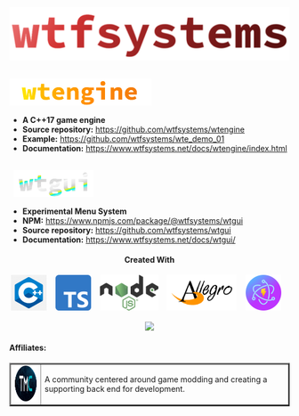 ![wtfsystems](./logos/wtf_logo_large.png)

<br/>
<img style="height: 48px;" src="./logos/wte_logo.png">

- __A C++17 game engine__
- __Source repository:__  https://github.com/wtfsystems/wtengine
- __Example:__ https://github.com/wtfsystems/wte_demo_01
- __Documentation:__ https://www.wtfsystems.net/docs/wtengine/index.html

<br/>
&nbsp;&nbsp;<img style="height: 48px;" src="./logos/wtgui_logo.png">

- __Experimental Menu System__
- __NPM:__ https://www.npmjs.com/package/@wtfsystems/wtgui
- __Source repository:__  https://github.com/wtfsystems/wtgui
- __Documentation:__ https://www.wtfsystems.net/docs/wtgui/

<h4 align="center">Created With</h3>
<p align="center">
<a href="https://isocpp.org/std/the-standard"><img style="height: 64px;" src="./img/c-logo-1.png"></a>
&nbsp;&nbsp;
<a href="https://www.typescriptlang.org/"><img style="height: 64px;" src="./img/typescript.svg"></a>
&nbsp;&nbsp;  
<a href="https://nodejs.org/"><img style="height: 64px;" src="./img/nodejs.png"></a>
&nbsp;&nbsp;
<a href="https://liballeg.org/"><img style="height: 64px;" src="./img/allegro_logo.png"></a>
&nbsp;&nbsp;
<a href="https://electron-vite.github.io/"><img style="height: 64px;" src="./img/electron-vite.svg"></a>
&nbsp;&nbsp;
<br/><br/>
<a href="https://endsoftwarepatents.org/innovating-without-patents"><img style="height: 45px;" src="https://static.fsf.org/nosvn/esp/logos/patent-free.svg"></a>
</p>

<h4>Affiliates:</h3>
<table border="2">
<tr>
  <td>
  <a href="https://moddingcommunity.com/">
  <img style="height: 64px;" src="https://github.com/wtfsystems/.github/blob/main/tmc/tmc_icon_one_v2_icon_font4_light.png"></a>
  </td>
  <td>
  A community centered around game modding and creating a supporting back end for development.
  </td>
</tr>
</table>
